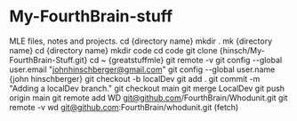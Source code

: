 # My-FourthBrain-stuff
MLE files, notes and projects.
cd {directory name}
mkdir .
mk {directory name}
cd {directory name}
mkdir code
cd code
git clone {hinsch/My-FourthBrain-Stuff.git}
cd ~ {greatstuffmle}
git remote  -v
git config  --global user.email "johnhinschberger@gmail.com"
git config  --global user.name  {john hinschberger}
git checkout  -b localDev
git add  .
git commit  -m  "Adding a localDev branch."
git checkout main
git merge LocalDev
git push  origin main
git remote add WD git@github.com/FourthBrain/Whodunit.git
git remote  -v
wd git@github.com:FourthBrain/whodunit.git (fetch)
